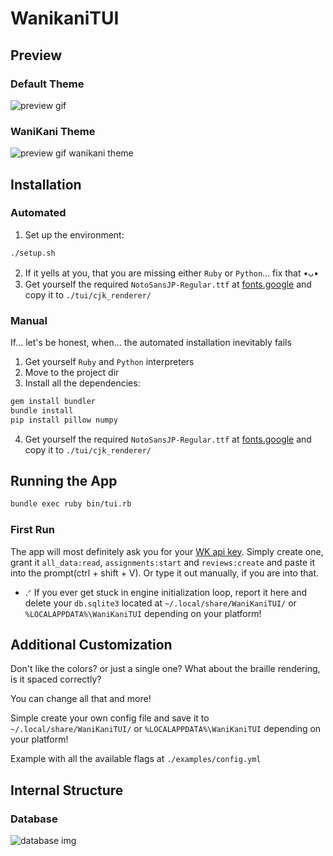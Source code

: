 # WanikaniTUI

## Preview

### Default Theme
![preview gif](https://github.com/user-attachments/assets/9903fdb5-5ee2-4c58-8cda-90b58c011697)

### WaniKani Theme
![preview gif wanikani theme](https://github.com/user-attachments/assets/e66685ab-366a-4ec9-b005-7557622efd12)

## Installation

### Automated
1. Set up the environment:
```sh
./setup.sh
```
2. If it yells at you, that you are missing either `Ruby` or `Python`... fix that •ᴗ•
3. Get yourself the required `NotoSansJP-Regular.ttf` at [fonts.google](https://fonts.google.com/noto/specimen/Noto+Sans+JP) and copy it to `./tui/cjk_renderer/`

### Manual
If... let's be honest, when... the automated installation inevitably fails
1. Get yourself `Ruby` and `Python` interpreters
2. Move to the project dir
3. Install all the dependencies:
```sh
gem install bundler
bundle install
pip install pillow numpy
```
4. Get yourself the required `NotoSansJP-Regular.ttf` at [fonts.google](https://fonts.google.com/noto/specimen/Noto+Sans+JP) and copy it to `./tui/cjk_renderer/`

## Running the App
```sh
bundle exec ruby bin/tui.rb
```

### First Run
The app will most definitely ask you for your [WK api key](https://www.wanikani.com/settings/personal_access_tokens). Simply create one, grant it `all_data:read`, `assignments:start` and `reviews:create` and paste it into the prompt(ctrl + shift + V). Or type it out manually, if you are into that.
- .ᐟ If you ever get stuck in engine initialization loop, report it here and delete your `db.sqlite3` located at `~/.local/share/WaniKaniTUI/` or `%LOCALAPPDATA%\WaniKaniTUI` depending on your platform!

## Additional Customization
Don't like the colors? or just a single one? What about the braille rendering, is it spaced correctly?

You can change all that and more!

Simple create your own config file and save it to `~/.local/share/WaniKaniTUI/` or `%LOCALAPPDATA%\WaniKaniTUI` depending on your platform!

Example with all the available flags at `./examples/config.yml`

## Internal Structure

### Database
![database img](https://github.com/user-attachments/assets/7b3752d4-695c-46a2-843c-2ffb4720c945)
